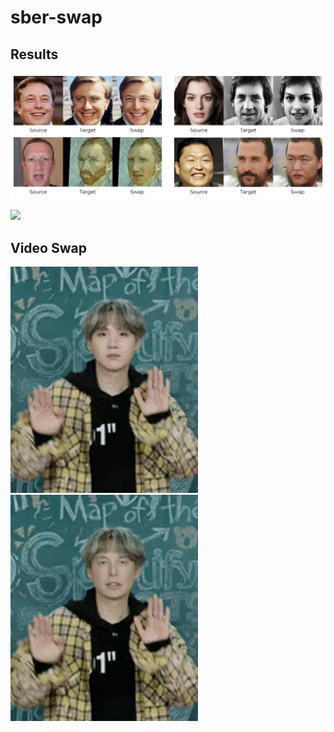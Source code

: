 # sber-swap

## Results 
![](/examples/images/example1.png)

![](/examples/images/example2.png)

## Video Swap
<img src="/examples/videos/orig.webp" width="300"/>
<img src="/examples/videos/elon.webp" width="300"/>

